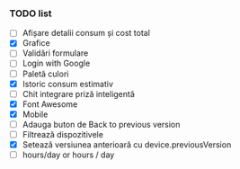 ### TODO list

- [ ] Afișare detalii consum și cost total
- [x] Grafice
- [ ] Validări formulare
- [ ] Login with Google
- [ ] Paletă culori
- [x] Istoric consum estimativ
- [ ] Chit integrare priză inteligentă
- [x] Font Awesome
- [x] Mobile
- [ ] Adauga buton de Back to previous version
- [ ] Filtrează dispozitivele
- [x] Setează versiunea anterioară cu device.previousVersion
- [ ] hours/day or hours / day
